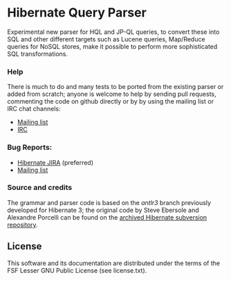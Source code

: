 # Hibernate Query Parser

Experimental new parser for HQL and JP-QL queries, to convert these into SQL and other different targets such as Lucene queries,
Map/Reduce queries for NoSQL stores, make it possible to perform more sophisticated SQL transformations.

### Help

There is much to do and many tests to be ported from the existing parser or added from scratch; anyone is welcome to help
by sending pull requests, commenting the code on github directly or by by using the mailing list or IRC chat channels:

* [Mailing list](http://hibernate.org/community/mailinglists)
* [IRC](http://hibernate.org/community/irc)

### Bug Reports:

* [Hibernate JIRA](https://hibernate.onjira.com) (preferred)
* [Mailing list](http://hibernate.org/community/mailinglists)

### Source and credits

The grammar and parser code is based on the _antlr3_ branch previously developed for Hibernate 3; the original code by
Steve Ebersole and Alexandre Porcelli can be found on the
[archived Hibernate subversion repository](http://anonsvn.jboss.org/repos/hibernate/core/branches/antlr3).

## License

This software and its documentation are distributed under the terms of the FSF Lesser GNU Public License (see license.txt).

